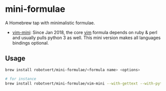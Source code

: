 # mini-formulae

A Homebrew tap with minimalistic formulae.

- [vim-mini](Formula/vim-mini.rb): Since Jan 2018, the core [vim](https://github.com/Homebrew/homebrew-core/blob/e3461b9bbf07d8805e3e08cc3177043b4f01528d/Formula/vim.rb) formula depends on ruby & perl and usually pulls python 3 as well. This mini version makes all languages bindings optional.

## Usage

```sh
brew install robotvert/mini-formulae/<formula name> <options>

# for instance
brew install robotvert/mini-formulae/vim-mini --with-gettext --with-python
```

